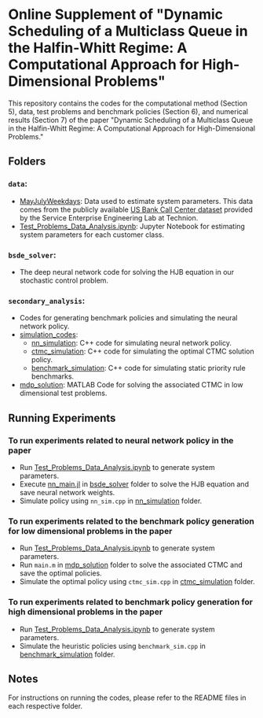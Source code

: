 # Online Supplement of "Dynamic Scheduling of a Multiclass Queue in the Halfin-Whitt Regime: A Computational Approach for High-Dimensional Problems"

This repository contains the codes for the computational method (Section 5), data, test problems and benchmark policies (Section 6), and numerical results (Section 7) of the paper "Dynamic Scheduling of a Multiclass Queue in the Halfin-Whitt Regime: A Computational Approach for High-Dimensional Problems."

## Folders

### `data`:
  * [MayJulyWeekdays](https://github.com/ekasikaralar/NN_based_dynamic_scheduling/tree/main/data/MayJulyWeekdays): Data used to estimate system parameters. This data comes from the publicly available [US Bank Call Center dataset](https://see-center.iem.technion.ac.il/databases/USBank/) provided by the Service Enterprise Engineering Lab at Technion. 
  * [Test_Problems_Data_Analysis.ipynb](https://github.com/ekasikaralar/NN_based_dynamic_scheduling/blob/main/data/Test_Problems_Data_Analysis.ipynb): Jupyter Notebook for estimating system parameters for each customer class.
 
### `bsde_solver`:
   * The deep neural network code for solving the HJB equation in our stochastic control problem.

### `secondary_analysis`: 
   * Codes for generating benchmark policies and simulating the neural network policy.
   * [simulation_codes](https://github.com/ekasikaralar/NN_based_dynamic_scheduling/tree/main/secondary_analysis/simulation_codes):
      * [nn_simulation](https://github.com/ekasikaralar/NN_based_dynamic_scheduling/tree/main/secondary_analysis/simulation_codes/nn_simulation): C++ code for simulating neural network policy. 
      * [ctmc_simulation](https://github.com/ekasikaralar/NN_based_dynamic_scheduling/tree/main/secondary_analysis/simulation_codes/ctmc_simulation): C++ code for simulating the optimal CTMC solution policy.
      * [benchmark_simulation](https://github.com/ekasikaralar/NN_based_dynamic_scheduling/tree/main/secondary_analysis/simulation_codes/benchmark_simulation): C++ code for simulating static priority rule benchmarks. 
   * [mdp_solution](https://github.com/ekasikaralar/NN_based_dynamic_scheduling/tree/main/secondary_analysis/mdp_solution): MATLAB Code for solving the associated CTMC in low dimensional test problems.
 
## Running Experiments

### To run experiments related to neural network policy in the paper

* Run [Test_Problems_Data_Analysis.ipynb](https://github.com/ekasikaralar/NN_based_dynamic_scheduling/blob/main/data/Test_Problems_Data_Analysis.ipynb) to generate system parameters.
* Execute [nn_main.jl](https://github.com/ekasikaralar/NN_based_dynamic_scheduling/blob/main/bsde_solver/nn_main.jl) in [bsde_solver](https://github.com/ekasikaralar/NN_based_dynamic_scheduling/tree/main/bsde_solver) folder to solve the HJB equation and save neural network weights.
* Simulate policy using `nn_sim.cpp` in [nn_simulation](https://github.com/ekasikaralar/NN_based_dynamic_scheduling/tree/main/secondary_analysis/simulation_codes/nn_simulation) folder.

### To run experiments related to the benchmark policy generation for low dimensional problems in the paper

* Run [Test_Problems_Data_Analysis.ipynb](https://github.com/ekasikaralar/NN_based_dynamic_scheduling/blob/main/data/Test_Problems_Data_Analysis.ipynb) to generate system parameters.
* Run `main.m` in [mdp_solution](https://github.com/ekasikaralar/NN_based_dynamic_scheduling/tree/main/secondary_analysis/mdp_solution) folder to solve the associated CTMC and save the optimal policies.
* Simulate the optimal policy using `ctmc_sim.cpp` in [ctmc_simulation](https://github.com/ekasikaralar/NN_based_dynamic_scheduling/tree/main/secondary_analysis/simulation_codes/ctmc_simulation) folder.

### To run experiments related to benchmark policy generation for high dimensional problems in the paper

* Run [Test_Problems_Data_Analysis.ipynb](https://github.com/ekasikaralar/NN_based_dynamic_scheduling/blob/main/data/Test_Problems_Data_Analysis.ipynb) to generate system parameters.
* Simulate the heuristic policies using `benchmark_sim.cpp` in [benchmark_simulation](https://github.com/ekasikaralar/NN_based_dynamic_scheduling/tree/main/secondary_analysis/simulation_codes/benchmark_simulation) folder.

## Notes 
For instructions on running the codes, please refer to the README files in each respective folder.

